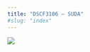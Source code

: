 ```yaml
---
title: "DSCF3106 – SUDA"
#slug: "index"
---
```


[![](/wp-content/2007/11/DSCF3106-300x225.jpg)](/wp-content/2007/11/DSCF3106.jpg)